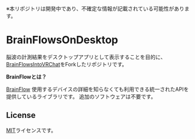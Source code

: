 ※本リポジトリは開発中であり、不確定な情報が記載されている可能性があります。

# BrainFlowsOnDesktop

脳波の計測結果をデスクトップアプリとして表示することを目的に、[BrainFlowsIntoVRChat](https://github.com/ChilloutCharles/BrainFlowsIntoVRChat)をForkしたリポジトリです。


**BrainFlowとは？**

[BrainFlow](https://BrainFlow.org)
使用するデバイスの詳細を知らなくても利用できる統一されたAPIを提供しているライブラリです。
追加のソフトウェアは不要です。

## License
[MIT](http://opensource.org/licenses/MIT)ライセンスです。
